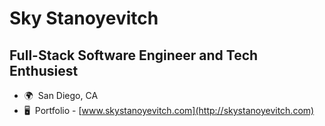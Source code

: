 Sky Stanoyevitch
=================================

Full-Stack Software Engineer and Tech Enthusiest
-----------------------

* 🌍  San Diego, CA
* 🖥️  Portfolio - [www.skystanoyevitch.com](http://skystanoyevitch.com)

